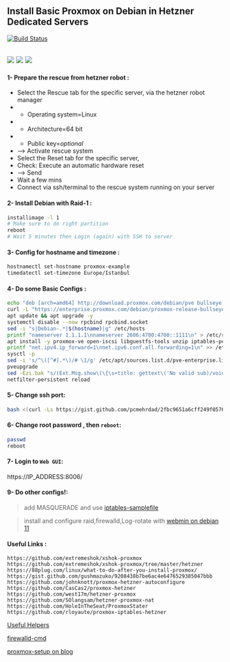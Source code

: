 ## Install Basic Proxmox on Debian in Hetzner Dedicated Servers
[![Build Status](https://files.ariadata.co/file/ariadata_logo.png)](https://ariadata.co)

![](https://img.shields.io/github/stars/ariadata/proxmox-hetzner.svg)
![](https://img.shields.io/github/watchers/ariadata/proxmox-hetzner.svg)
![](https://img.shields.io/github/forks/ariadata/proxmox-hetzner.svg)
---
#### 1- Prepare the rescue from hetzner robot :
* Select the Rescue tab for the specific server, via the hetzner robot manager
* * Operating system=Linux
* * Architecture=64 bit
* * Public key=*optional*
* --> Activate rescue system
* Select the Reset tab for the specific server,
* Check: Execute an automatic hardware reset
* --> Send
* Wait a few mins
* Connect via ssh/terminal to the rescue system running on your server
#### 2- Install Debian with Raid-1 :
```sh
installimage -l 1
# Make sure to do right partition
reboot
# Wait 5 minutes then Login (again) with SSH to server
```
#### 3- Config for hostname and timezone :
```sh
hostnamectl set-hostname proxmox-example
timedatectl set-timezone Europe/Istanbul
```
#### 4- Do some Basic Configs :
```sh
echo "deb [arch=amd64] http://download.proxmox.com/debian/pve bullseye pve-no-subscription" > /etc/apt/sources.list.d/pve-no-subscription-repo.list
curl -L "https://enterprise.proxmox.com/debian/proxmox-release-bullseye.gpg" -o /etc/apt/trusted.gpg.d/proxmox-release-bullseye.gpg
apt update && apt upgrade -y
systemctl disable --now rpcbind rpcbind.socket
sed -i "s|Debian-.*|$(hostname)|g" /etc/hosts
printf "nameserver 1.1.1.1\nnameserver 2606:4700:4700::1111\n" > /etc/resolv.conf
apt install -y proxmox-ve open-iscsi libguestfs-tools unzip iptables-persistent
printf "net.ipv4.ip_forward=1\nnet.ipv6.conf.all.forwarding=1\n" >> /etc/sysctl.congf
sysctl -p
sed -i 's/^\([^#].*\)/# \1/g' /etc/apt/sources.list.d/pve-enterprise.list
pveupgrade
sed -Ezi.bak "s/(Ext.Msg.show\(\{\s+title: gettext\('No valid sub)/void\(\{ \/\/\1/g" /usr/share/javascript/proxmox-widget-toolkit/proxmoxlib.js && systemctl restart pveproxy.service
netfilter-persistent reload
```
#### 5- Change ssh port:
```sh
bash <(curl -Ls https://gist.github.com/pcmehrdad/2fbc9651a6cff249f0576b784fdadef0/raw)
```
#### 6- Change root password , then `reboot`:
```sh
passwd
reboot
```
#### 7- Login to `Web GUI`:
https://IP_ADDRESS:8006/
#### 9- Do other configs!:
> add MASQUERADE and use [iptables-samplefile](https://github.com/ariadata/proxmox-hetzner/raw/main/files/iptables-sample)

> install and configure raid,firewalld,Log-rotate with [webmin on debian 11](https://www.howtoforge.com/how-to-install-webmin-on-debian-11/)


#### Useful Links :
```
https://github.com/extremeshok/xshok-proxmox
https://github.com/extremeshok/xshok-proxmox/tree/master/hetzner
https://88plug.com/linux/what-to-do-after-you-install-proxmox/
https://gist.github.com/gushmazuko/9208438b7be6ac4e6476529385047bbb
https://github.com/johnknott/proxmox-hetzner-autoconfigure
https://github.com/CasCas2/proxmox-hetzner
https://github.com/west17m/hetzner-proxmox
https://github.com/SOlangsam/hetzner-proxmox-nat
https://github.com/HoleInTheSeat/ProxmoxStater
https://github.com/rloyaute/proxmox-iptables-hetzner
```

[Useful Helpers](https://tteck.github.io/Proxmox/)

[firewalld-cmd](https://computingforgeeks.com/how-to-install-and-configure-firewalld-on-debian/)

[proxmox-setup on blog](https://mehrdad.ariadata.co/notes/proxmox-setup-network-on-hetzner/)


